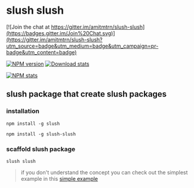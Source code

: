 # slush slush

[![Join the chat at https://gitter.im/amitmtrn/slush-slush](https://badges.gitter.im/Join%20Chat.svg)](https://gitter.im/amitmtrn/slush-slush?utm_source=badge&utm_medium=badge&utm_campaign=pr-badge&utm_content=badge)

[![NPM version](https://img.shields.io/npm/v/slush-slush.svg)](https://www.npmjs.com/package/slush-slush)
[![Download stats](https://img.shields.io/npm/dm/slush-slush.svg)](https://www.npmjs.com/package/slush-slush)

[![NPM stats](https://nodei.co/npm/slush-slush.svg?downloadRank=true&downloads=true)](https://www.npmjs.org/package/slush-slush)

## slush package that create slush packages

### installation
```
npm install -g slush
```

```
npm install -g slush-slush
```

### scaffold slush package
```
slush slush
```

> if you don't understand the concept you can check out the simplest example in this [simple example](https://github.com/amitmtrn/slush-starter-kit/tree/a6c8af08f2a5446a837196454a07e8d10f04d31c)
